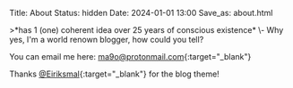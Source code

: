 Title: About
Status: hidden
Date: 2024-01-01 13:00
Save_as: about.html

<section markdown="1">
>*has 1 (one) coherent idea over 25 years of conscious existence* \- Why yes, I'm a world renown blogger, how could you tell?

You can email me here: [ma9o@protonmail.com](mailto:ma9o@protonmail.com){:target="_blank"}

Thanks [@Eiriksmal](https://github.com/Eiriksmal){:target="_blank"} for the blog theme!
</section>

